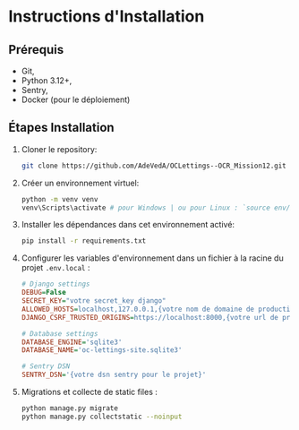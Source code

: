 # Instructions d'Installation

## Prérequis

- Git,
- Python 3.12+,
- Sentry,
- Docker (pour le déploiement)

## Étapes Installation

1. Cloner le repository:

   ```bash
   git clone https://github.com/AdeVedA/OCLettings--OCR_Mission12.git
   ```

2. Créer un environnement virtuel:
   ```bash
   python -m venv venv
   venv\Scripts\activate # pour Windows | ou pour Linux : `source env/bin/activate` 
   ```

3. Installer les dépendances dans cet environnement activé:
   ```bash
   pip install -r requirements.txt
   ```

4. Configurer les variables d'environnement dans un fichier à la racine du projet `.env.local` :
   ```ini
   # Django settings
   DEBUG=False
   SECRET_KEY="votre secret_key django"
   ALLOWED_HOSTS=localhost,127.0.0.1,{votre nom de domaine de production}
   DJANGO_CSRF_TRUSTED_ORIGINS=https://localhost:8000,{votre url de production}

   # Database settings
   DATABASE_ENGINE='sqlite3'
   DATABASE_NAME='oc-lettings-site.sqlite3'

   # Sentry DSN
   SENTRY_DSN='{votre dsn sentry pour le projet}'
   ```

5. Migrations et collecte de static files :
   ```bash
   python manage.py migrate
   python manage.py collectstatic --noinput
   ```